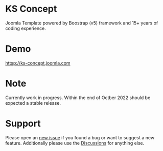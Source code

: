 # KS Concept
Joomla Template powered by Boostrap (v5) framework and 15+ years of coding experience.

# Demo
[httsp://ks-concept.joomla.com](httsp://ks-concept.joomla.com)

# Note
Currently work in progress. Within the end of Octber 2022 should be expected a stable release.

# Support
Please open an [new issue](https://github.com/kondasoft/ks-concept/issues) if you found a bug or want to suggest a new feature. Additionally please use the [Discussions](https://github.com/kondasoft/ks-concept/discussions) for anything else.  
